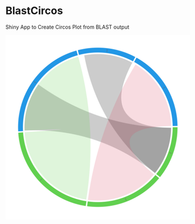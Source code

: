 # BlastCircos
Shiny App to Create Circos Plot from BLAST output

![Circos output of sample data](https://github.com/dpaudel/BlastCircos/blob/main/sample-circos-plot.png)
